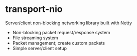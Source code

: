 # transport-nio
Server/client non-blocking networking library built with Netty

- Non-blocking packet request/response system
- File streaming system
- Packet management; create custom packets
- Simple server/client setup
